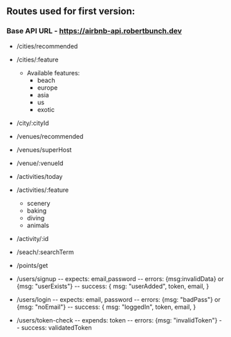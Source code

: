 ## Routes used for first version:
### Base API URL - https://airbnb-api.robertbunch.dev
- /cities/recommended
- /cities/:feature
    - Available features:
        - beach
        - europe
        - asia
        - us
        - exotic
- /city/:cityId

- /venues/recommended
- /venues/superHost
- /venue/:venueId

- /activities/today
- /activities/:feature
    - scenery
    - baking
    - diving
    - animals
- /activity/:id

- /seach/:searchTerm

- /points/get

- /users/signup
    -- expects: email,password
    -- errors: {msg:invalidData} or {msg: "userExists"}
    -- success: {
                    msg: "userAdded",
                    token,
                    email,
                }
- /users/login
    -- expects: email, password
    -- errors: {msg: "badPass"} or {msg: "noEmail"}
    -- success: {
                    msg: "loggedIn",
                    token,
                    email,
                }

- /users/token-check
    -- expends: token
    -- errors: {msg: "invalidToken"}
    -- success: validatedToken